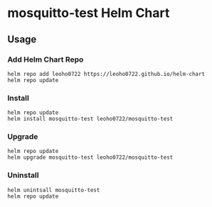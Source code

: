 # mosquitto-test Helm Chart

## Usage

### Add Helm Chart Repo

```shell
helm repo add leoho0722 https://leoho0722.github.io/helm-chart
helm repo update
```

### Install

```shell
helm repo update
helm install mosquitto-test leoho0722/mosquitto-test
```

### Upgrade

```shell
helm repo update
helm upgrade mosquitto-test leoho0722/mosquitto-test
```

### Uninstall

```shell
helm unintsall mosquitto-test
helm repo update
```
